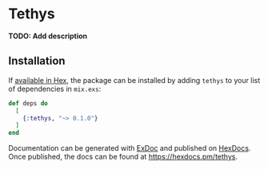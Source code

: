 # Tethys

**TODO: Add description**

## Installation

If [available in Hex](https://hex.pm/docs/publish), the package can be installed
by adding `tethys` to your list of dependencies in `mix.exs`:

```elixir
def deps do
  [
    {:tethys, "~> 0.1.0"}
  ]
end
```

Documentation can be generated with [ExDoc](https://github.com/elixir-lang/ex_doc)
and published on [HexDocs](https://hexdocs.pm). Once published, the docs can
be found at <https://hexdocs.pm/tethys>.

